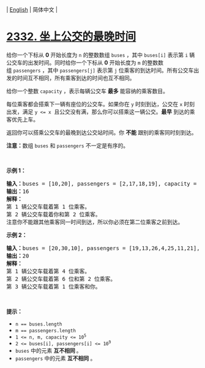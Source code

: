 | [English](README_EN.md) | 简体中文 |

# [2332. 坐上公交的最晚时间](https://leetcode-cn.com/problems/the-latest-time-to-catch-a-bus)
<p>给你一个下标从 <strong>0</strong>&nbsp;开始长度为 <code>n</code>&nbsp;的整数数组&nbsp;<code>buses</code>&nbsp;，其中&nbsp;<code>buses[i]</code>&nbsp;表示第 <code>i</code>&nbsp;辆公交车的出发时间。同时给你一个下标从 <strong>0</strong>&nbsp;开始长度为 <code>m</code>&nbsp;的整数数组&nbsp;<code>passengers</code>&nbsp;，其中&nbsp;<code>passengers[j]</code>&nbsp;表示第&nbsp;<code>j</code>&nbsp;位乘客的到达时间。所有公交车出发的时间互不相同，所有乘客到达的时间也互不相同。</p>

<p>给你一个整数&nbsp;<code>capacity</code>&nbsp;，表示每辆公交车&nbsp;<strong>最多</strong>&nbsp;能容纳的乘客数目。</p>

<p>每位乘客都会搭乘下一辆有座位的公交车。如果你在 <code>y</code>&nbsp;时刻到达，公交在&nbsp;<code>x</code>&nbsp;时刻出发，满足&nbsp;<code>y &lt;= x</code>&nbsp;&nbsp;且公交没有满，那么你可以搭乘这一辆公交。<strong>最早</strong>&nbsp;到达的乘客优先上车。</p>

<p>返回你可以搭乘公交车的最晚到达公交站时间。你 <strong>不能</strong>&nbsp;跟别的乘客同时刻到达。</p>

<p><strong>注意：</strong>数组&nbsp;<code>buses</code> 和&nbsp;<code>passengers</code>&nbsp;不一定是有序的。</p>

<p>&nbsp;</p>

<p><strong>示例 1：</strong></p>

<pre><b>输入：</b>buses = [10,20], passengers = [2,17,18,19], capacity = 2
<b>输出：</b>16
<strong>解释：</strong>
第 1 辆公交车载着第 1 位乘客。
第 2 辆公交车载着你和第 2 位乘客。
注意你不能跟其他乘客同一时间到达，所以你必须在第二位乘客之前到达。</pre>

<p><strong>示例 2：</strong></p>

<pre><b>输入：</b>buses = [20,30,10], passengers = [19,13,26,4,25,11,21], capacity = 2
<b>输出：</b>20
<b>解释：</b>
第 1 辆公交车载着第 4 位乘客。
第 2 辆公交车载着第 6 位和第 2 位乘客。
第 3 辆公交车载着第 1 位乘客和你。
</pre>

<p>&nbsp;</p>

<p><strong>提示：</strong></p>

<ul>
	<li><code>n == buses.length</code></li>
	<li><code>m == passengers.length</code></li>
	<li><code>1 &lt;= n, m, capacity &lt;= 10<sup>5</sup></code></li>
	<li><code>2 &lt;= buses[i], passengers[i] &lt;= 10<sup>9</sup></code></li>
	<li><code>buses</code>&nbsp;中的元素 <strong>互不相同&nbsp;</strong>。</li>
	<li><code>passengers</code>&nbsp;中的元素 <strong>互不相同</strong>&nbsp;。</li>
</ul>
